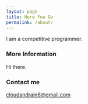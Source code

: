 ```yaml
---
layout: page
title: Here You Go
permalink: /about/
---
```


I am a competitive programmer.

### More Information

Hi there.

### Contact me

[cloudandrain6@gmail.com](mailto:cloudandrain6@gmail.com)
